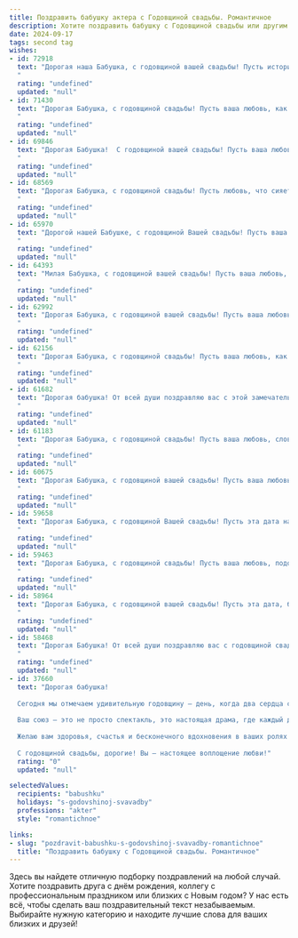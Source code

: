 ```yaml
---
title: Поздравить бабушку актера с Годовщиной свадьбы. Романтичное
description: Хотите поздравить бабушку с Годовщиной свадьбы или другим праздником? Наш ИИ создаст незабываемое поздравление, а вы обязательно выделитесь среди других.  
date: 2024-09-17
tags: second tag
wishes:
- id: 72918
  text: "Дорогая наша Бабушка, с годовщиной вашей свадьбы! Пусть история вашей любви, как прекрасный спектакль, продолжается с каждым годом, наполняясь новыми эмоциями и яркими красками. Желаем вам крепкого здоровья, безграничного счастья и, конечно,  вечного антракта в вашем семейном театре!
  "
  rating: "undefined"
  updated: "null"
- id: 71430
  text: "Дорогая Бабушка, с годовщиной свадьбы! Пусть ваша любовь, как яркая сцена, будет полна страсти, смеха и тепла. Желаю вам  неиссякаемой энергии и  многих счастливых лет, освещенных теплом ваших чувств!
  "
  rating: "undefined"
  updated: "null"
- id: 69846
  text: "Дорогая Бабушка!  С годовщиной вашей свадьбы! Пусть ваша любовь, как прекрасная игра на сцене, с годами становится только ярче и трогательнее. Желаю вам долгих лет счастья, гармонии и  искренних  улыбок.  Будьте всегда здоровы и счастливы, как в день вашего бракосочетания!
  "
  rating: "undefined"
  updated: "null"
- id: 68569
  text: "Дорогая Бабушка, с годовщиной свадьбы! Пусть любовь, что сияет в ваших глазах, как на сцене, будет вечной и яркой, как самые лучшие спектакли!
  "
  rating: "undefined"
  updated: "null"
- id: 65970
  text: "Дорогой нашей Бабушке, с годовщиной Вашей свадьбы! Пусть ваша любовь, как яркая сцена,  продолжает гореть все ярче с каждым годом, а каждый день будет наполнен счастливыми овациями.
  "
  rating: "undefined"
  updated: "null"
- id: 64393
  text: "Милая Бабушка, с годовщиной вашей свадьбы! Пусть ваша любовь, как вино, с годами становится только крепче и вкуснее. Вы – настоящие актеры своей собственной истории любви, играющие главные роли в этом прекрасном спектакле жизни. Желаю вам долгих лет счастья, тепла и нежности!
  "
  rating: "undefined"
  updated: "null"
- id: 62992
  text: "Дорогая Бабушка, с годовщиной вашей свадьбы! Пусть ваша любовь, подобно яркой сцене, полна страсти и нежности, а каждый день вашей жизни будет наполнен романтикой и счастьем, как самая прекрасная пьеса.
  "
  rating: "undefined"
  updated: "null"
- id: 62156
  text: "Дорогая Бабушка, с годовщиной свадьбы! Пусть ваша любовь, как и ваша профессия, дарит вам бесконечные овации, а каждый день будет полон ярких эмоций и аплодисментов судьбы.
  "
  rating: "undefined"
  updated: "null"
- id: 61682
  text: "Дорогая бабушка! От всей души поздравляю вас с этой замечательной годовщиной! Пусть ваша любовь, как прекрасная театральная постановка, будет вечной, полна ярких эмоций и нежных чувств, а каждый день вашей совместной жизни - захватывающим спектаклем, полным счастья и радости!
  "
  rating: "undefined"
  updated: "null"
- id: 61183
  text: "Дорогая Бабушка, с годовщиной свадьбы! Пусть ваша любовь, словно яркая сцена, будет полна страсти, драматизма и счастливых финалов. Желаю вам бесконечного счастья, нежных объятий и ещё  многих лет вместе!
  "
  rating: "undefined"
  updated: "null"
- id: 60675
  text: "Дорогая Бабушка, с годовщиной вашей свадьбы! Пусть ваша любовь, как яркий свет на сцене, освещает каждый день вашей жизни, пусть каждый ваш совместный год будет полон романтических моментов, как незабываемые спектакли! Счастья вам, любви и долгих лет вместе!
  "
  rating: "undefined"
  updated: "null"
- id: 59658
  text: "Дорогая Бабушка, с годовщиной Вашей свадьбы! Пусть эта дата напоминает о Вашей вечной любви, о том, как прекрасно, что Вы нашли друг друга и прошли вместе долгий путь, полный любви и радости. Ваша история – это трогательный спектакль, где Вы, как опытные актеры, играете роли, полные нежности, верности и уважения. Желаю Вам еще долгих лет счастья, здоровья и бесконечного очарования!
  "
  rating: "undefined"
  updated: "null"
- id: 59463
  text: "Дорогая Бабушка, с годовщиной свадьбы! Пусть ваша любовь, подобно прекрасному театральному представлению, продолжается вечно, полная страсти, нежности и  глубоких чувств. Желаю вам  ярких и незабываемых моментов, как на лучших сценах мира, которые вы с дедушкой  создаете  вместе, каждый день.
  "
  rating: "undefined"
  updated: "null"
- id: 58964
  text: "Дорогая Бабушка, с годовщиной вашей свадьбы! Пусть эта дата, богатая любовью и счастьем, станет ещё одним прекрасным актом в вашем замечательном спектакле жизни. Желаю вам, чтобы каждый день был полон искрометного юмора, ярких эмоций и нежности, как в вашем первом акте,  — акте влюблённости.
  "
  rating: "undefined"
  updated: "null"
- id: 58468
  text: "Дорогая Бабушка! От всей души поздравляю вас с годовщиной свадьбы! Пусть ваша любовь, как прекрасная пьеса, полная страсти и нежности, будет вечной и вдохновляющей. Желаю вам много счастливых лет, наполненных теплом, заботой и яркими эмоциями, как на сцене любимого театра!
  "
  rating: "undefined"
  updated: "null"
- id: 37660
  text: "Дорогая бабушка!
  
  Сегодня мы отмечаем удивительную годовщину — день, когда два сердца стали одним, а ваша любовь засияла ярче самой прекрасной звезды на небосклоне. Как настоящий актер на сцене жизни, вы и ваш супруг отправились в незабываемое путешествие, полное эмоций, поддержи и нежности.
  
  Ваш союз — это не просто спектакль, это настоящая драма, где каждый день пишет новые, волнующие главы вашей истории. Пусть этот день будет наполнен теплом воспоминаний о той великой любви, которая согревает вас и вдохновляет нас, ваших близких.
  
  Желаю вам здоровья, счастья и бесконечного вдохновения в ваших ролях — как любимых супругов и прекрасных бабушки и дедушки. Пусть ваша любовь цветет и крепнет с каждым годом, словно лучший цветок в саду жизни.
  
  С годовщиной свадьбы, дорогие! Вы — настоящее воплощение любви!"
  rating: "0"
  updated: "null"

selectedValues:
  recipients: "babushku"
  holidays: "s-godovshinoj-svavadby"
  professions: "akter"
  style: "romantichnoe"

links:
- slug: "pozdravit-babushku-s-godovshinoj-svavadby-romantichnoe"
  title: "Поздравить бабушку с Годовщиной свадьбы. Романтичное"
---
```


Здесь вы найдете отличную подборку поздравлений на любой случай. 
Хотите поздравить друга с днём рождения, коллегу с профессиональным праздником или близких с Новым годом? У нас есть всё, чтобы сделать ваш поздравительный текст незабываемым. Выбирайте нужную категорию и находите лучшие слова для ваших близких и друзей!
